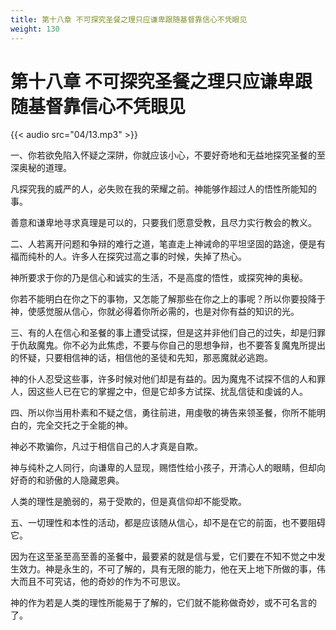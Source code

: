 ```yaml
---
title: 第十八章 不可探究圣餐之理只应谦卑跟随基督靠信心不凭眼见
weight: 130
---
```

# 第十八章 不可探究圣餐之理只应谦卑跟随基督靠信心不凭眼见

{{< audio src="04/13.mp3" >}}

一、你若欲免陷入怀疑之深阱，你就应该小心，不要好奇地和无益地探究圣餐的至深奥秘的道理。

凡探究我的威严的人，必失败在我的荣耀之前。神能够作超过人的悟性所能知的事。

善意和谦卑地寻求真理是可以的，只要我们愿意受教，且尽力实行教会的教义。

二、人若离开问题和争辩的难行之道，笔直走上神诫命的平坦坚固的路途，便是有福而纯朴的人。许多人在探究过高之事的时候，失掉了热心。

神所要求于你的乃是信心和诚实的生活，不是高度的悟性，或探究神的奥秘。

你若不能明白在你之下的事物，又怎能了解那些在你之上的事呢？所以你要投降于神，使感觉服从信心，你就必得着你所必需的，也是对你有益的知识的光。

三、有的人在信心和圣餐的事上遭受试探，但是这并非他们自己的过失，却是归罪于仇敌魔鬼。你不必为此焦虑，不要与你自己的思想争辩，也不要答复魔鬼所提出的怀疑，只要相信神的话，相信他的圣徒和先知，那恶魔就必逃跑。

神的仆人忍受这些事，许多时候对他们却是有益的。因为魔鬼不试探不信的人和罪人，因这些人已在它的掌握之中，但是它却多方试探、扰乱信徒和虔诚的人。

四、所以你当用朴素和不疑之信，勇往前进，用虔敬的祷告来领圣餐，你所不能明白的，完全交托之于全能的神。

神必不欺骗你，凡过于相信自己的人才真是自欺。

神与纯朴之人同行，向谦卑的人显现，赐悟性给小孩子，开清心人的眼睛，但却向好奇的和骄傲的人隐藏恩典。

人类的理性是脆弱的，易于受欺的，但是真信仰却不能受欺。

五、一切理性和本性的活动，都是应该随从信心，却不是在它的前面，也不要阻碍它。

因为在这至圣至高至善的圣餐中，最要紧的就是信与爱，它们要在不知不觉之中发生效力。神是永生的，不可了解的，具有无限的能力，他在天上地下所做的事，伟大而且不可究诘，他的奇妙的作为不可思议。

神的作为若是人类的理性所能易于了解的，它们就不能称做奇妙，或不可名言的了。
